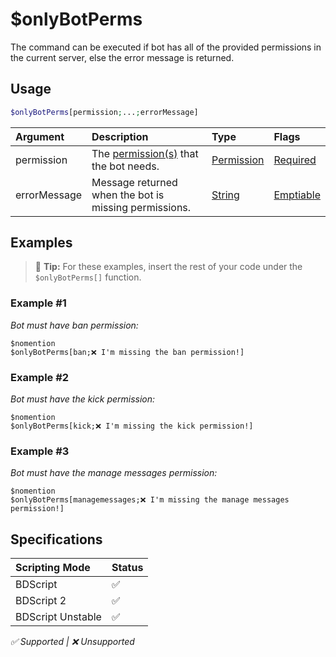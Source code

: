 # $onlyBotPerms
The command can be executed if bot has all of the provided permissions in the current server, else the error message is returned.

## Usage
```php
$onlyBotPerms[permission;...;errorMessage]
```

| Argument | Description | Type | Flags |
| :---- | :---- | :---- | :---- |
| permission | The [permission(s)](/src/resources/permissions.md) that the bot needs. | [Permission](/src/resources/arguments/types.md#permission) | [Required](/src/resources/arguments/flags.md#required)
| errorMessage | Message returned when the bot is missing permissions. | [String](/src/resources/arguments/types.md#string) | [Emptiable](/src/resources/arguments/flags.md#emptiable)

## Examples
> 🧠 **Tip:** For these examples, insert the rest of your code under the `$onlyBotPerms[]` function.

### Example #1
*Bot must have ban permission:*
```
$nomention
$onlyBotPerms[ban;❌ I'm missing the ban permission!]
```

### Example #2
*Bot must have the kick permission:*
```
$nomention
$onlyBotPerms[kick;❌ I'm missing the kick permission!]
```

### Example #3
*Bot must have the manage messages permission:*
```
$nomention
$onlyBotPerms[managemessages;❌ I'm missing the manage messages permission!]
```

## Specifications
| Scripting Mode | Status
| :---- | :---- |
| BDScript | ✅ |
| BDScript 2 | ✅ |
| BDScript Unstable | ✅ |

*✅ Supported | ❌ Unsupported*